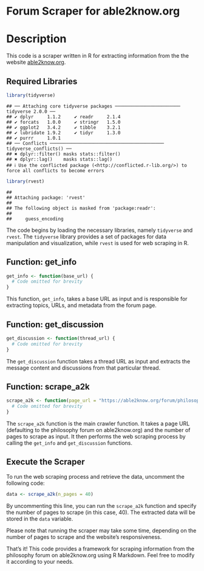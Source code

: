 Forum Scraper for able2know.org
================

# Description

This code is a scraper written in R for extracting information from the
the website [able2know.org](https://able2know.org).

## Required Libraries

``` r
library(tidyverse)
```

    ## ── Attaching core tidyverse packages ──────────────────────── tidyverse 2.0.0 ──
    ## ✔ dplyr     1.1.2     ✔ readr     2.1.4
    ## ✔ forcats   1.0.0     ✔ stringr   1.5.0
    ## ✔ ggplot2   3.4.2     ✔ tibble    3.2.1
    ## ✔ lubridate 1.9.2     ✔ tidyr     1.3.0
    ## ✔ purrr     1.0.1     
    ## ── Conflicts ────────────────────────────────────────── tidyverse_conflicts() ──
    ## ✖ dplyr::filter() masks stats::filter()
    ## ✖ dplyr::lag()    masks stats::lag()
    ## ℹ Use the conflicted package (<http://conflicted.r-lib.org/>) to force all conflicts to become errors

``` r
library(rvest)
```

    ## 
    ## Attaching package: 'rvest'
    ## 
    ## The following object is masked from 'package:readr':
    ## 
    ##     guess_encoding

The code begins by loading the necessary libraries, namely `tidyverse`
and `rvest`. The `tidyverse` library provides a set of packages for data
manipulation and visualization, while `rvest` is used for web scraping
in R.

## Function: get_info

``` r
get_info <- function(base_url) {
  # Code omitted for brevity
}
```

This function, `get_info`, takes a base URL as input and is responsible
for extracting topics, URLs, and metadata from the forum page.

## Function: get_discussion

``` r
get_discussion <- function(thread_url) {
  # Code omitted for brevity
}
```

The `get_discussion` function takes a thread URL as input and extracts
the message content and discussions from that particular thread.

## Function: scrape_a2k

``` r
scrape_a2k <- function(page_url = "https://able2know.org/forum/philosophy/", n_pages = 20) {
  # Code omitted for brevity
}
```

The `scrape_a2k` function is the main crawler function. It takes a page
URL (defaulting to the philosophy forum on able2know.org) and the number
of pages to scrape as input. It then performs the web scraping process
by calling the `get_info` and `get_discussion` functions.

## Execute the Scraper

To run the web scraping process and retrieve the data, uncomment the
following code:

``` r
data <- scrape_a2k(n_pages = 40)
```

By uncommenting this line, you can run the `scrape_a2k` function and
specify the number of pages to scrape (in this case, 40). The extracted
data will be stored in the `data` variable.

Please note that running the scraper may take some time, depending on
the number of pages to scrape and the website’s responsiveness.

That’s it! This code provides a framework for scraping information from
the philosophy forum on able2know.org using R Markdown. Feel free to
modify it according to your needs.
